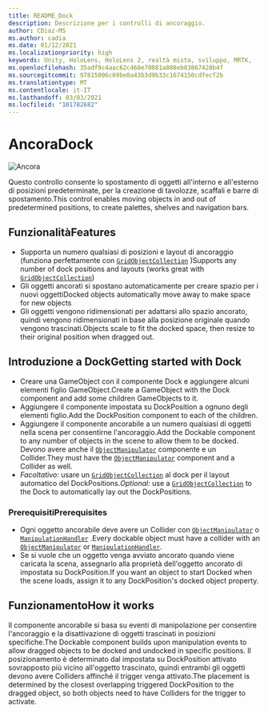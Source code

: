 ```yaml
---
title: README_Dock
description: Descrizione per i controlli di ancoraggio.
author: CDiaz-MS
ms.author: cadia
ms.date: 01/12/2021
ms.localizationpriority: high
keywords: Unity, HoloLens, HoloLens 2, realtà mista, sviluppo, MRTK,
ms.openlocfilehash: 35adf9c4aac62c468e70081a088eb83867428b4f
ms.sourcegitcommit: 97815006c09be0a43b3d9b33c1674150cdfecf2b
ms.translationtype: MT
ms.contentlocale: it-IT
ms.lasthandoff: 03/03/2021
ms.locfileid: "101782682"
---
```

# <a name="dock"></a><span data-ttu-id="4a9eb-104">Ancora</span><span class="sxs-lookup"><span data-stu-id="4a9eb-104">Dock</span></span>

![Ancora](../../Images/Dock/MRTK_UX_Dock_Main.png)

<span data-ttu-id="4a9eb-106">Questo controllo consente lo spostamento di oggetti all'interno e all'esterno di posizioni predeterminate, per la creazione di tavolozze, scaffali e barre di spostamento.</span><span class="sxs-lookup"><span data-stu-id="4a9eb-106">This control enables moving objects in and out of predetermined positions, to create palettes, shelves and navigation bars.</span></span>

## <a name="features"></a><span data-ttu-id="4a9eb-107">Funzionalità</span><span class="sxs-lookup"><span data-stu-id="4a9eb-107">Features</span></span>

- <span data-ttu-id="4a9eb-108">Supporta un numero qualsiasi di posizioni e layout di ancoraggio (funziona perfettamente con [`GridObjectCollection`](xref:Microsoft.MixedReality.Toolkit.Utilities.GridObjectCollection) )</span><span class="sxs-lookup"><span data-stu-id="4a9eb-108">Supports any number of dock positions and layouts (works great with [`GridObjectCollection`](xref:Microsoft.MixedReality.Toolkit.Utilities.GridObjectCollection))</span></span>
- <span data-ttu-id="4a9eb-109">Gli oggetti ancorati si spostano automaticamente per creare spazio per i nuovi oggetti</span><span class="sxs-lookup"><span data-stu-id="4a9eb-109">Docked objects automatically move away to make space for new objects</span></span>
- <span data-ttu-id="4a9eb-110">Gli oggetti vengono ridimensionati per adattarsi allo spazio ancorato, quindi vengono ridimensionati in base alla posizione originale quando vengono trascinati.</span><span class="sxs-lookup"><span data-stu-id="4a9eb-110">Objects scale to fit the docked space, then resize to their original position when dragged out.</span></span>

## <a name="getting-started-with-dock"></a><span data-ttu-id="4a9eb-111">Introduzione a Dock</span><span class="sxs-lookup"><span data-stu-id="4a9eb-111">Getting started with Dock</span></span>

- <span data-ttu-id="4a9eb-112">Creare una GameObject con il componente Dock e aggiungere alcuni elementi figlio GameObject.</span><span class="sxs-lookup"><span data-stu-id="4a9eb-112">Create a GameObject with the Dock component and add some children GameObjects to it.</span></span>
- <span data-ttu-id="4a9eb-113">Aggiungere il componente impostata su DockPosition a ognuno degli elementi figlio.</span><span class="sxs-lookup"><span data-stu-id="4a9eb-113">Add the DockPosition component to each of the children.</span></span>
- <span data-ttu-id="4a9eb-114">Aggiungere il componente ancorabile a un numero qualsiasi di oggetti nella scena per consentirne l'ancoraggio.</span><span class="sxs-lookup"><span data-stu-id="4a9eb-114">Add the Dockable component to any number of objects in the scene to allow them to be docked.</span></span> <span data-ttu-id="4a9eb-115">Devono avere anche il [`ObjectManipulator`](xref:Microsoft.MixedReality.Toolkit.UI.ObjectManipulator) componente e un Collider.</span><span class="sxs-lookup"><span data-stu-id="4a9eb-115">They must have the [`ObjectManipulator`](xref:Microsoft.MixedReality.Toolkit.UI.ObjectManipulator) component and a Collider as well.</span></span>
- <span data-ttu-id="4a9eb-116">*Facoltativo:* usare un [`GridObjectCollection`](xref:Microsoft.MixedReality.Toolkit.Utilities.GridObjectCollection) al dock per il layout automatico del DockPositions.</span><span class="sxs-lookup"><span data-stu-id="4a9eb-116">*Optional:* use a [`GridObjectCollection`](xref:Microsoft.MixedReality.Toolkit.Utilities.GridObjectCollection) to the Dock to automatically lay out the DockPositions.</span></span>

### <a name="prerequisites"></a><span data-ttu-id="4a9eb-117">Prerequisiti</span><span class="sxs-lookup"><span data-stu-id="4a9eb-117">Prerequisites</span></span>

- <span data-ttu-id="4a9eb-118">Ogni oggetto ancorabile deve avere un Collider con [`ObjectManipulator`](xref:Microsoft.MixedReality.Toolkit.UI.ObjectManipulator) o [`ManipulationHandler`](xref:Microsoft.MixedReality.Toolkit.UI.ManipulationHandler) .</span><span class="sxs-lookup"><span data-stu-id="4a9eb-118">Every dockable object must have a collider with an [`ObjectManipulator`](xref:Microsoft.MixedReality.Toolkit.UI.ObjectManipulator) or [`ManipulationHandler`](xref:Microsoft.MixedReality.Toolkit.UI.ManipulationHandler).</span></span>
- <span data-ttu-id="4a9eb-119">Se si vuole che un oggetto venga avviato ancorato quando viene caricata la scena, assegnarlo alla proprietà dell'oggetto ancorato di impostata su DockPosition.</span><span class="sxs-lookup"><span data-stu-id="4a9eb-119">If you want an object to start Docked when the scene loads, assign it to any DockPosition's docked object property.</span></span>

## <a name="how-it-works"></a><span data-ttu-id="4a9eb-120">Funzionamento</span><span class="sxs-lookup"><span data-stu-id="4a9eb-120">How it works</span></span>

<span data-ttu-id="4a9eb-121">Il componente ancorabile si basa su eventi di manipolazione per consentire l'ancoraggio e la disattivazione di oggetti trascinati in posizioni specifiche.</span><span class="sxs-lookup"><span data-stu-id="4a9eb-121">The Dockable component builds upon manipulation events to allow dragged objects to be docked and undocked in specific positions.</span></span> <span data-ttu-id="4a9eb-122">Il posizionamento è determinato dal impostata su DockPosition attivato sovrapposto più vicino all'oggetto trascinato, quindi entrambi gli oggetti devono avere Colliders affinché il trigger venga attivato.</span><span class="sxs-lookup"><span data-stu-id="4a9eb-122">The placement is determined by the closest overlapping triggered DockPosition to the dragged object, so both objects need to have Colliders for the trigger to activate.</span></span>
